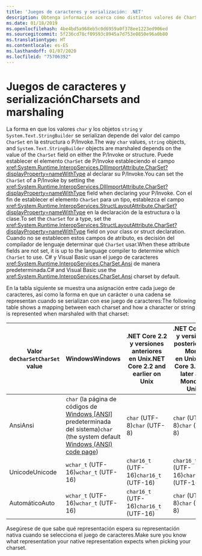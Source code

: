 ```yaml
---
title: 'Juegos de caracteres y serialización: .NET'
description: Obtenga información acerca cómo distintos valores de CharSet pueden cambiar la forma en que .NET serializa los datos al código nativo.
ms.date: 01/18/2019
ms.openlocfilehash: 4be4bd5a968eb5c0d6959a0f378ee1223ed906ed
ms.sourcegitcommit: 5f236cd78cf09593c8945a7d753e0850e96a0b80
ms.translationtype: HT
ms.contentlocale: es-ES
ms.lasthandoff: 01/07/2020
ms.locfileid: "75706392"
---
```

# <a name="charsets-and-marshaling"></a><span data-ttu-id="463a0-103">Juegos de caracteres y serialización</span><span class="sxs-lookup"><span data-stu-id="463a0-103">Charsets and marshaling</span></span>

<span data-ttu-id="463a0-104">La forma en que los valores `char` y los objetos `string` y `System.Text.StringBuilder` se serializan depende del valor del campo `CharSet` en la estructura o P/Invoke.</span><span class="sxs-lookup"><span data-stu-id="463a0-104">The way `char` values, `string` objects, and `System.Text.StringBuilder` objects are marshaled depends on the value of the `CharSet` field on either the P/Invoke or structure.</span></span> <span data-ttu-id="463a0-105">Puede establecer el elemento `CharSet` de P/Invoke estableciendo el campo <xref:System.Runtime.InteropServices.DllImportAttribute.CharSet?displayProperty=nameWithType> al declarar su P/Invoke.</span><span class="sxs-lookup"><span data-stu-id="463a0-105">You can set the `CharSet` of a P/Invoke by setting the <xref:System.Runtime.InteropServices.DllImportAttribute.CharSet?displayProperty=nameWithType> field when declaring your P/Invoke.</span></span> <span data-ttu-id="463a0-106">Con el fin de establecer el elemento `CharSet` para un tipo, establezca el campo <xref:System.Runtime.InteropServices.StructLayoutAttribute.CharSet?displayProperty=nameWithType> en la declaración de la estructura o la clase.</span><span class="sxs-lookup"><span data-stu-id="463a0-106">To set the `CharSet` for a type, set the <xref:System.Runtime.InteropServices.StructLayoutAttribute.CharSet?displayProperty=nameWithType> field on your class or struct declaration.</span></span> <span data-ttu-id="463a0-107">Cuando no se establecen estos campos de atributo, es decisión del compilador de lenguaje determinar qué `CharSet` usar.</span><span class="sxs-lookup"><span data-stu-id="463a0-107">When these attribute fields are not set, it is up to the language compiler to determine which `CharSet` to use.</span></span> <span data-ttu-id="463a0-108">C# y Visual Basic usan el juego de caracteres <xref:System.Runtime.InteropServices.CharSet.Ansi> de manera predeterminada.</span><span class="sxs-lookup"><span data-stu-id="463a0-108">C# and Visual Basic use the <xref:System.Runtime.InteropServices.CharSet.Ansi> charset by default.</span></span>

<span data-ttu-id="463a0-109">En la tabla siguiente se muestra una asignación entre cada juego de caracteres, así como la forma en que un carácter o una cadena se representan cuando se serializan con ese juego de caracteres:</span><span class="sxs-lookup"><span data-stu-id="463a0-109">The following table shows a mapping between each charset and how a character or string is represented when marshaled with that charset:</span></span>

| <span data-ttu-id="463a0-110">Valor de`CharSet`</span><span class="sxs-lookup"><span data-stu-id="463a0-110">`CharSet` value</span></span> | <span data-ttu-id="463a0-111">Windows</span><span class="sxs-lookup"><span data-stu-id="463a0-111">Windows</span></span>            | <span data-ttu-id="463a0-112">.NET Core 2.2 y versiones anteriores en Unix</span><span class="sxs-lookup"><span data-stu-id="463a0-112">.NET Core 2.2 and earlier on Unix</span></span> | <span data-ttu-id="463a0-113">.NET Core 3.0 y versiones posteriores y Mono en Unix</span><span class="sxs-lookup"><span data-stu-id="463a0-113">.NET Core 3.0 and later and Mono on Unix</span></span> |
|-----------------|--------------------|-----------------------------------|------------------------------------------|
| <span data-ttu-id="463a0-114">Ansi</span><span class="sxs-lookup"><span data-stu-id="463a0-114">Ansi</span></span>            | <span data-ttu-id="463a0-115">`char` (la página de códigos de [Windows [ANSI]](/windows/win32/intl/code-pages) predeterminada del sistema)</span><span class="sxs-lookup"><span data-stu-id="463a0-115">`char` (the system default [Windows (ANSI) code page](/windows/win32/intl/code-pages))</span></span>      | <span data-ttu-id="463a0-116">`char` (UTF-8)</span><span class="sxs-lookup"><span data-stu-id="463a0-116">`char` (UTF-8)</span></span>                    | <span data-ttu-id="463a0-117">`char` (UTF-8)</span><span class="sxs-lookup"><span data-stu-id="463a0-117">`char` (UTF-8)</span></span>                           |
| <span data-ttu-id="463a0-118">Unicode</span><span class="sxs-lookup"><span data-stu-id="463a0-118">Unicode</span></span>         | <span data-ttu-id="463a0-119">`wchar_t` (UTF-16)</span><span class="sxs-lookup"><span data-stu-id="463a0-119">`wchar_t` (UTF-16)</span></span> | <span data-ttu-id="463a0-120">`char16_t` (UTF-16)</span><span class="sxs-lookup"><span data-stu-id="463a0-120">`char16_t` (UTF-16)</span></span>               | <span data-ttu-id="463a0-121">`char16_t` (UTF-16)</span><span class="sxs-lookup"><span data-stu-id="463a0-121">`char16_t` (UTF-16)</span></span>                      |
| <span data-ttu-id="463a0-122">Automático</span><span class="sxs-lookup"><span data-stu-id="463a0-122">Auto</span></span>            | <span data-ttu-id="463a0-123">`wchar_t` (UTF-16)</span><span class="sxs-lookup"><span data-stu-id="463a0-123">`wchar_t` (UTF-16)</span></span> | <span data-ttu-id="463a0-124">`char16_t` (UTF-16)</span><span class="sxs-lookup"><span data-stu-id="463a0-124">`char16_t` (UTF-16)</span></span>               | <span data-ttu-id="463a0-125">`char` (UTF-8)</span><span class="sxs-lookup"><span data-stu-id="463a0-125">`char` (UTF-8)</span></span>                           |

<span data-ttu-id="463a0-126">Asegúrese de que sabe qué representación espera su representación nativa cuando se selecciona el juego de caracteres.</span><span class="sxs-lookup"><span data-stu-id="463a0-126">Make sure you know what representation your native representation expects when picking your charset.</span></span>
